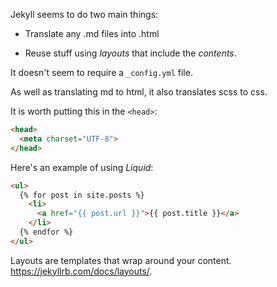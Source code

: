 Jekyll seems to do two main things:

- Translate any .md files into .html

- Reuse stuff using *layouts* that include the *contents*.

It doesn't seem to require a `_config.yml` file.

As well as translating md to html, it also translates scss to css.

It is worth putting this in the `<head>`:
```html
<head>
  <meta charset="UTF-8">
</head>
```
Here's an example of using *Liquid*:
```html
<ul>
  {% for post in site.posts %}
    <li>
      <a href="{{ post.url }}">{{ post.title }}</a>
    </li>
  {% endfor %}
</ul>
```
Layouts are templates that wrap around your content.  https://jekyllrb.com/docs/layouts/.
